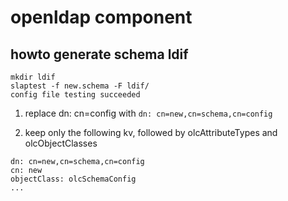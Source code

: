 # openldap component

## howto generate schema ldif

```
mkdir ldif
slaptest -f new.schema -F ldif/
config file testing succeeded
```

1. replace dn: cn=config with `dn: cn=new,cn=schema,cn=config`

1. keep only the following kv, followed by olcAttributeTypes and olcObjectClasses

```
dn: cn=new,cn=schema,cn=config
cn: new
objectClass: olcSchemaConfig
...
```
